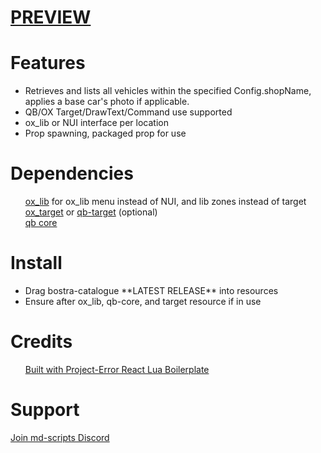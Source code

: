 <h1>
 
 [PREVIEW](https://streamable.com/m3mz70)
</h1>
<h1>Features</h1>
<ul>
<li>Retrieves and lists all vehicles within the specified Config.shopName, applies a base car's photo if applicable.</li>
<li>QB/OX Target/DrawText/Command use supported</li>
<li>ox_lib or NUI interface per location</li>
<li>Prop spawning, packaged prop for use</li>

</ul>
<h1>Dependencies</h1> 
 <ul>
  
[ox_lib](https://github.com/overextended/ox_lib) for ox_lib menu instead of NUI, and lib zones instead of target<br>
[ox_target](https://github.com/overextended/ox_target) or [qb-target](https://github.com/qbcore-framework/qb-target) (optional)<br>
[qb core](https://github.com/qbcore-framework/qb-core)<br>
 </ul>

 <h1>Install</h1>
 <ul>
<li>Drag bostra-catalogue **LATEST RELEASE** into resources</li>
<li>Ensure after ox_lib, qb-core, and target resource if in use</li>
</ul>



<h1>Credits</h1>
 <ul>
  
[Built with Project-Error React Lua Boilerplate](https://github.com/project-error/fivem-react-boilerplate-lua)</li>
 </ul>

 <h1>Support</h1>
<u1>

[Join md-scripts Discord](https://discord.gg/RVx8nVwcEG)


</u1>
